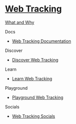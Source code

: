 # [Web Tracking]()

[What and Why]()

Docs

 - [Web Tracking Documentation](https://doc.sitecore.com/en/developers/91/sitecore-experience-platform/web-tracking.html)

Discover

 - [Discover Web Tracking]()

Learn

 - [Learn Web Tracking]()

Playground

 - [Playground Web Tracking]()
  
Socials

 - [Web Tracking Socials]()